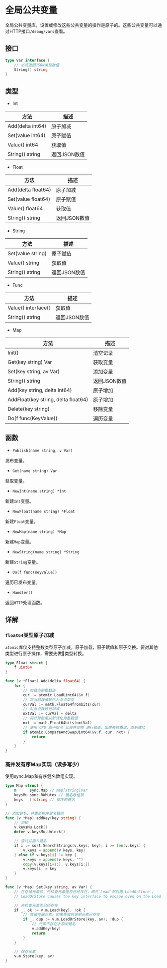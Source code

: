 # 全局公共变量

全局公共变量库，设置或修改这些公共变量的操作是原子的。这些公共变量可以通过HTTP接口`/debug/vars`查看。

## 接口

```go
type Var interface {
    // 必须返回JSON类型数值
    String() string
}
```

## 类型

- Int

|方法|描述|
|---|---|
|Add(delta int64)|原子加减|
|Set(value int64)|原子赋值|
|Value() int64|获取值|
|String() string|返回JSON数值|

- Float

|方法|描述|
|---|---|
|Add(delta float64)|原子加减|
|Set(value float64)|原子赋值|
|Value() float64|获取值|
|String() string|返回JSON数值|

- String

|方法|描述|
|---|---|
|Set(value string)|原子赋值|
|Value() string|获取值|
|String() string|返回JSON数值|

- Func

|方法|描述|
|---|---|
|Value() interface{}|获取值|
|String() string|返回JSON数值|

- Map

|方法|描述|
|---|---|
|Init()|清空记录|
|Get(key string) Var|获取变量|
|Set(key string, av Var)|添加变量|
|String() string|返回JSON数值|
|Add(key string, delta int64)|原子增加|
|AddFloat(key string, delta float64)|原子增加|
|Delete(key string)|移除变量|
|Do(f func(KeyValue))|遍历变量|


## 函数

- `Publish(name string, v Var)`

发布变量。

- `Get(name string) Var`

获取变量。

- `NewInt(name string) *Int`

新建`Int`变量。

- `NewFloat(name string) *Float`

新建`Float`变量。

- `NewMap(name string) *Map`

新建`Map`变量。

- `NewString(name string) *String`

新建`String`变量。

- `Do(f func(KeyValue))`

遍历已发布变量。

- `Handler()`

返回`HTTP`处理函数。

## 详解

### `float64`类型原子加减

`atomic`库仅支持整数类型原子加减，原子加载，原子赋值和原子交换。要对其他类型进行原子操作，需要先做📨类型转换。

```go
type Float struct {
    f uint64
}

func (v *Float) Add(delta float64) {
    for {
        // 加载当前整数值
        cur := atomic.LoadUint64(&v.f)
        // 将当前数值转化为浮点类型
        curVal := math.Float64frombits(cur)
        // 对浮点数进行加减
        nxtVal := curVal + delta
        // 将计算结果从新转化为整数值
        nxt := math.Float64bits(nxtVal)
        // 使用`CPU`原子指令`比较并交换`进行赋值，如果失败重试，直到成功
        if atomic.CompareAndSwapUint64(&v.f, cur, nxt) {
            return
        }
    }
}
```

### 高并发有序Map实现（读多写少）

使用sync.Map和有序健名数组实现。

```go
type Map struct {
    m      sync.Map // map[string]Var
    keysMu sync.RWMutex // 键名数组锁
    keys   []string // 排序的健名
}

// 添加健名，并重新排序健名数组
func (v *Map) addKey(key string) {
    // 加琐
    v.keysMu.Lock()
    defer v.keysMu.Unlock()

    // 查找并插入健名
    if i := sort.SearchStrings(v.keys, key); i >= len(v.keys) {
        v.keys = append(v.keys, key)
    } else if v.keys[i] != key {
        v.keys = append(v.keys, "")
        copy(v.keys[i+1:], v.keys[i:])
        v.keys[i] = key
    }
}

func (v *Map) Set(key string, av Var) {
    // 在存储元素前，先检查元素是否已经存在，即先`Load`然后再`LoadOrStore`。
    // LoadOrStore causes the key interface to escape even on the Load path.（TODO: 翻译）

    // 先检查元素否已经存在
    if _, ok := v.m.Load(key); !ok {
        // 尝试存储元素，如果失败则说明元素已存在
        if _, dup := v.m.LoadOrStore(key, av); !dup {
            // 元素不存在才添加健名
            v.addKey(key)
            return
        }
    }

    // 保存元素
    v.m.Store(key, av)
}
```